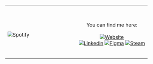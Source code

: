 <table width="100%"> 
  <tr>
  <td width="50%">
      
&nbsp; <br> [![Spotify](https://neroocspotify.vercel.app/api/spotify)](https://open.spotify.com/user/omnitenebris)

  </td>
  <td width="50%">

<br><p align="center">You can find me here:<br><br>
  [![Website](https://img.shields.io/website?label=tomaszgajda.com&style=for-the-badge&url=https%3A%2F%2Fcodestackr.com)](https://tomaszgajda.com)
  <br>
   [![Linkedin](https://img.shields.io/badge/linkedin%20-%230077B5.svg?&style=for-the-badge&logo=linkedin&logoColor=white)](https://www.linkedin.com/in/gajdat/)
   [![Figma](https://img.shields.io/badge/figma%20-%23F24E1E.svg?&style=for-the-badge&logo=figma&logoColor=white)](https://www.figma.com/@nerooc)
   [![Steam](https://img.shields.io/badge/steam%20-%23000000.svg?&style=for-the-badge&logo=steam&logoColor=white)](https://steamcommunity.com/id/nerooc)<br><br>
</p>
  </td>
  </table>
